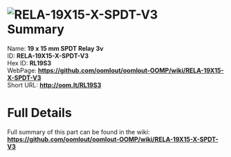 
![RELA-19X15-X-SPDT-V3](https://github.com/oomlout/oomlout-OOMP/blob/master/parts/RELA-19X15-X-SPDT-V3/RELA-19X15-X-SPDT-V3_420.jpg)   
Summary
=================
  
Name: __19 x 15 mm SPDT Relay 3v__    
ID: __RELA-19X15-X-SPDT-V3__   
Hex ID: __RL19S3__   
WebPage: __https://github.com/oomlout/oomlout-OOMP/wiki/RELA-19X15-X-SPDT-V3__   
Short URL: __http://oom.lt/RL19S3__   

Full Details
==========================
Full summary of this part can be found in the wiki:   
__https://github.com/oomlout/oomlout-OOMP/wiki/RELA-19X15-X-SPDT-V3__    

